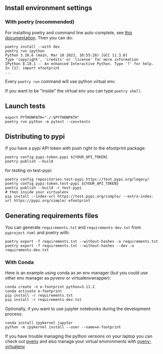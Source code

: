 ## Install environment settings

### With poetry (recommended)

For installing poetry and command line auto-complete, see [this documentation](https://python-poetry.org/docs/). Then you can do:

```shell
poetry install --with dev
poetry run ipython
Python 3.10.6 (main, Mar 10 2023, 10:55:28) [GCC 11.3.0]
Type 'copyright', 'credits' or 'license' for more information
IPython 8.18.1 -- An enhanced Interactive Python. Type '?' for help.
In [1]: import efootprint
...
```

Every `poetry run` command will use python virtual env.

If you want to be "inside" the virtual env you can type `poetry shell`.

## Launch tests

```shell
export PYTHONPATH="./:$PYTHONPATH"
poetry run python -m pytest --cov=tests
```

## Distributing to pypi
If you have a pypi API token with push right to the efootprint package: 

```shell
poetry config pypi-token.pypi ${YOUR_API_TOKEN}
poetry publish --build
```

for testing on test-pypi:

```shell
poetry config repositories.test-pypi https://test.pypi.org/legacy/
poetry config pypi-token.test-pypi ${YOUR_API_TOKEN}
poetry publish --build -r test-pypi
# then inside your virtualenv
pip install --index-url https://test.pypi.org/simple/ --extra-index-url https://pypi.org/simple/ efootprint
```

## Generating requirements files

You can generate `requirements.txt` and `requirements-dev.txt` from `pyproject.toml` and poetry with:

```shell
poetry export -f requirements.txt --without-hashes -o requirements.txt 
poetry export -f requirements.txt --without-hashes --dev -o requirements-dev.txt 
```

### With Conda
Here is an example using conda as an env manager (but you could use other env manager as pyvenv or
virtualenvwrapper):

```
conda create -n e-footprint python=3.11.2
conda activate e-footprint
pip install -r requirements.txt
pip install -r requirements-dev.txt
```

Optionally, if you want to use jupyter notebooks during the development process:

```
conda install ipykernel jupyter
python -m ipykernel install --user --name=e-footprint
```

If you have trouble managing the python versions on your laptop you can check out [pyenv](https://github.com/pyenv/pyenv) and also manage your virtual environments with [pyenv-virtualenv](https://github.com/pyenv/pyenv-virtualenv)